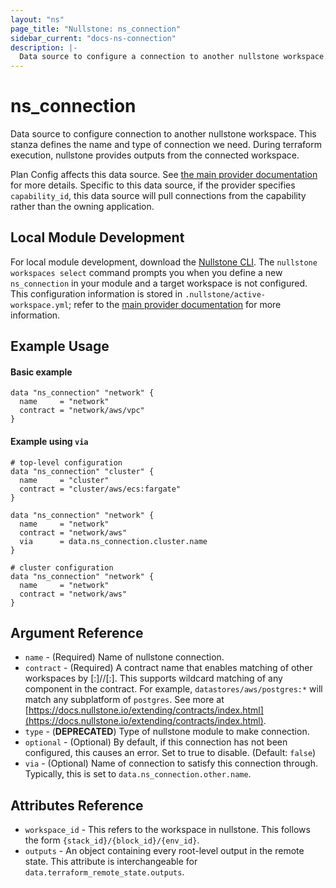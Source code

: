 ```yaml
---
layout: "ns"
page_title: "Nullstone: ns_connection"
sidebar_current: "docs-ns-connection"
description: |-
  Data source to configure a connection to another nullstone workspace.
---
```


# ns_connection

Data source to configure connection to another nullstone workspace.
This stanza defines the name and type of connection we need.
During terraform execution, nullstone provides outputs from the connected workspace.

Plan Config affects this data source. See [the main provider documentation](../index.html) for more details.
Specific to this data source, if the provider specifies `capability_id`, 
this data source will pull connections from the capability rather than the owning application.

## Local Module Development

For local module development, download the [Nullstone CLI](https://docs.nullstone.io/getting-started/setup/install-configure-cli.html).
The `nullstone workspaces select` command prompts you when you define a new `ns_connection` in your module and a target workspace is not configured.
This configuration information is stored in `.nullstone/active-workspace.yml`; refer to the [main provider documentation](../index.html) for more information.

## Example Usage

#### Basic example

```hcl
data "ns_connection" "network" {
  name     = "network"
  contract = "network/aws/vpc"
}
```


#### Example using `via`

```hcl
# top-level configuration
data "ns_connection" "cluster" {
  name     = "cluster"
  contract = "cluster/aws/ecs:fargate"
}

data "ns_connection" "network" {
  name     = "network"
  contract = "network/aws"
  via      = data.ns_connection.cluster.name
}
```

```hcl
# cluster configuration
data "ns_connection" "network" {
  name     = "network"
  contract = "network/aws"
}
```

## Argument Reference

* `name` - (Required) Name of nullstone connection.
* `contract` - (Required) A contract name that enables matching of other workspaces by <category>[:<subcategory>]/<cloud-provider>/<platform>[:<subplatform>].
  This supports wildcard matching of any component in the contract. For example, `datastores/aws/postgres:*` will match any subplatform of `postgres`.
  See more at [https://docs.nullstone.io/extending/contracts/index.html](https://docs.nullstone.io/extending/contracts/index.html).
* `type` - (**DEPRECATED**) Type of nullstone module to make connection.
* `optional` - (Optional) By default, if this connection has not been configured, this causes an error. Set to true to disable. (Default: `false`)
* `via` - (Optional) Name of connection to satisfy this connection through. Typically, this is set to `data.ns_connection.other.name`.

## Attributes Reference

* `workspace_id` - This refers to the workspace in nullstone. This follows the form `{stack_id}/{block_id}/{env_id}`.
* `outputs` - An object containing every root-level output in the remote state. This attribute is interchangeable for `data.terraform_remote_state.outputs`.
